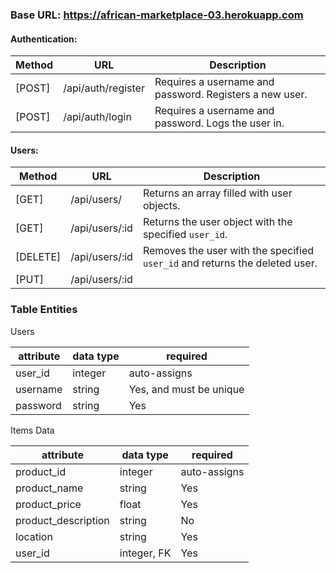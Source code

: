 ### Base URL: https://african-marketplace-03.herokuapp.com

#### Authentication:
| Method   | URL                | Description                                                                                            |
| ------   | --------------     | ------------------------------------------------------------------------------------------------------ |
| [POST]   | /api/auth/register | Requires a username and password. Registers a new user.                                  |
| [POST]   | /api/auth/login    | Requires a username and password. Logs the user in.                                                    |

#### Users: 
| Method   | URL                | Description                                                                                            |
| ------   | --------------     | ------------------------------------------------------------------------------------------------------ |
| [GET]    | /api/users/        | Returns an array filled with user objects.                                                             |
| [GET]    | /api/users/:id     | Returns the user object with the specified `user_id`.                                                  |
| [DELETE] | /api/users/:id     | Removes the user with the specified `user_id` and returns the deleted user.                            |
| [PUT]    | /api/users/:id

### Table Entities

Users

| attribute  | data type | required                |
|------------|-----------|-------------------------|
| user_id         | integer   | auto-assigns            |
| username   | string    | Yes, and must be unique |
| password   | string    | Yes                     |

Items Data

| attribute           | data type | required     |
|---------------------|-----------|--------------|
| product_id          | integer   | auto-assigns |
| product_name        | string    | Yes          |
| product_price       | float     | Yes          |
| product_description | string    | No           |
| location            | string    | Yes          |
| user_id             | integer, FK| Yes        |
